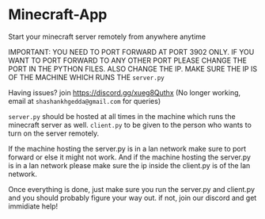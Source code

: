 # Minecraft-App
Start your minecraft server remotely from anywhere anytime


IMPORTANT: YOU NEED TO PORT FORWARD AT PORT 3902 ONLY. IF YOU WANT TO PORT FORWARD TO ANY OTHER PORT PLEASE CHANGE THE PORT IN THE PYTHON FILES.
           ALSO CHANGE THE IP. MAKE SURE THE IP IS OF THE MACHINE WHICH RUNS THE `server.py`
           
Having issues? join https://discord.gg/xueg8Quthx (No longer working, email at `shashankhgedda@gmail.com` for queries)

`server.py` should be hosted at all times in the machine which runs the minecraft server as well.
`client.py` to be given to the person who wants to turn on the server remotely.

If the machine hosting the server.py is in a lan network make sure to port forward or else it might not work. 
And if the machine hosting the server.py is in a lan network please make sure the ip inside the client.py is of the lan network.

Once everything is done, just make sure you run the server.py and client.py and you should probably figure your way out. if not, join our discord and get immidiate help!



